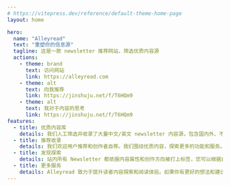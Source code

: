 ```yaml
---
# https://vitepress.dev/reference/default-theme-home-page
layout: home

hero:
  name: "Alleyread"
  text: "重塑你的信息源"
  tagline: 这是一款 newsletter 推荐网站，筛选优质内容源
  actions:
    - theme: brand
      text: 访问网站
      link: https://alleyread.com
    - theme: alt
      text: 向我推荐
      link: https://jinshuju.net/f/T6HQm9
    - theme: alt
      text: 我对于内容的思考
      link: https://jinshuju.net/f/T6HQm9
features:
  - title: 优质内容库
    details: 我们人工筛选并收录了大量中文/英文 newsletter 内容源，包含国内外、不同平台、不同领域的内容创作者，形成优质的 newsletter 库。
  - title: 推荐收录
    details: 我们欢迎用户推荐和创作者自荐。我们围绕优质内容，探索更多的功能和服务。
  - title: 发现探索
    details: 站内所有 Newsletter 都依据内容属性和创作方向被打上标签，您可以根据自身需求，更便捷地主动筛选查询特定内容。
  - title: 更多服务
    details: Alleyread 致力于提升读者内容探索和阅读体验。如果你有更好的想法和建议，欢迎告诉我们。
---
```

